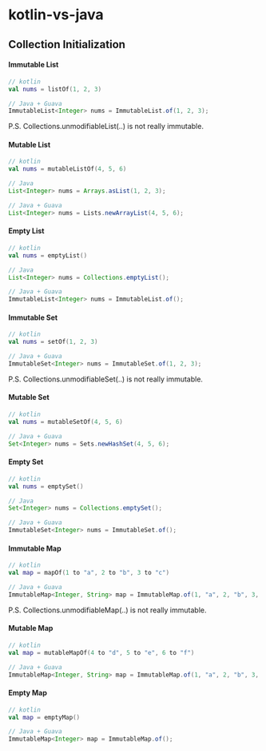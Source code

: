 # kotlin-vs-java

## Collection Initialization

#### Immutable List
```kotlin
// kotlin
val nums = listOf(1, 2, 3)
```

```java
// Java + Guava
ImmutableList<Integer> nums = ImmutableList.of(1, 2, 3);
```
P.S. Collections.unmodifiableList(..) is not really immutable.

#### Mutable List
```kotlin
// kotlin
val nums = mutableListOf(4, 5, 6)
```

```java
// Java
List<Integer> nums = Arrays.asList(1, 2, 3);

// Java + Guava
List<Integer> nums = Lists.newArrayList(4, 5, 6);
```

#### Empty List
```kotlin
// kotlin
val nums = emptyList()
```

```java
// Java
List<Integer> nums = Collections.emptyList();

// Java + Guava
ImmutableList<Integer> nums = ImmutableList.of();
```
#### Immutable Set
```kotlin
// kotlin
val nums = setOf(1, 2, 3)
```

```java
// Java + Guava
ImmutableSet<Integer> nums = ImmutableSet.of(1, 2, 3);
```
P.S. Collections.unmodifiableSet(..) is not really immutable.

#### Mutable Set
```kotlin
// kotlin
val nums = mutableSetOf(4, 5, 6)
```

```java
// Java + Guava
Set<Integer> nums = Sets.newHashSet(4, 5, 6);
```
#### Empty Set
```kotlin
// kotlin
val nums = emptySet()
```

```java
// Java
Set<Integer> nums = Collections.emptySet();

// Java + Guava
ImmutableSet<Integer> nums = ImmutableSet.of();
```

#### Immutable Map
```kotlin
// kotlin
val map = mapOf(1 to "a", 2 to "b", 3 to "c")
```

```java
// Java + Guava
ImmutableMap<Integer, String> map = ImmutableMap.of(1, "a", 2, "b", 3, "c");
```
P.S. Collections.unmodifiableMap(..) is not really immutable.

#### Mutable Map
```kotlin
// kotlin
val map = mutableMapOf(4 to "d", 5 to "e", 6 to "f")
```

```java
// Java + Guava
ImmutableMap<Integer, String> map = ImmutableMap.of(1, "a", 2, "b", 3, "c");
```

#### Empty Map
```kotlin
// kotlin
val map = emptyMap()
```

```java
// Java + Guava
ImmutableMap<Integer> map = ImmutableMap.of();
```
